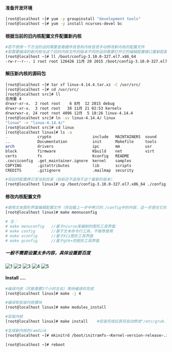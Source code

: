 #### 准备开发环境
```bash
[root@localhost ~]# yum -y groupinstall "development tools"
[root@localhost ~]# yum -y install ncurses-devel bc
```
#### 根据当前的旧内核配置文件配置新内核
```bash
#若不使用一下方法的话则需要查看硬件信息和内核信息手动修改新内核的配置文件
#若需要编译的新内核与这个旧的内核文件的版本不同的话则需要打开它的编辑配置接口重新配置一次（至少要打开再重新配置1次）
[root@localhost ~]# ll /boot/config-3.10.0-327.el7.x86_64 
-rw-r--r--. 1 root root 126426 11月 20 2015 /boot/config-3.10.0-327.el7.x86_64  
```
#### 解压新内核的源码包
```bash
[root@localhost ~]# tar xf linux-4.14.4.tar.xz -C /usr/src/
[root@localhost ~]# cd /usr/src/
[root@localhost src]# ll
总用量 4
drwxr-xr-x.  2 root root    6 8月  12 2015 debug
drwxr-xr-x.  3 root root   38 11月 21 02:53 kernels
drwxrwxr-x. 24 root root 4096 12月  5 18:26 linux-4.14.4
[root@localhost src]# ln -sv linux-4.14.4/ linux
"linux" -> "linux-4.14.4/"
[root@localhost src]# cd linux
[root@localhost linux]# ls -a
.             crypto                  include   MAINTAINERS  sound
..            Documentation           init      Makefile     tools
arch          drivers                 ipc       mm           usr
block         firmware                Kbuild    net          virt
certs         fs                      Kconfig   README
.cocciconfig  .get_maintainer.ignore  kernel    samples
COPYING       .gitattributes          lib       scripts
CREDITS       .gitignore              .mailmap  security

#将旧的配置拷贝至当前目录（目前还不适用于这个最新的版本）
[root@localhost linux]# cp /boot/config-3.10.0-327.el7.x86_64 ./config  
```
#### 修改内核配置文件
```bash
#使用文本图形界面编辑配置文件（将加载上一步中拷贝的./config中的内容，这一步是在它的基础上做一些修改）
[root@localhost linux]# make mennuconfig

# 注：
# make menuconfig   //基于ncurse库编制的图形工具界面
# make config       //基于文本命令行工具，不推荐使用
# make xconfig      //基于X11图形工具界面
# make gconfig      //基于gtk+的图形工具界面
```
##### 一般不需要设置太多内容，具体设置要百度
![1](https://github.com/bluevitality/Bluevitality/blob/master/Linux/Linux%20Kernel/Images/1.png)
![2](https://github.com/bluevitality/Bluevitality/blob/master/Linux/Linux%20Kernel/Images/2.png)
![3](https://github.com/bluevitality/Bluevitality/blob/master/Linux/Linux%20Kernel/Images/3.png)
![4](https://github.com/bluevitality/Bluevitality/blob/master/Linux/Linux%20Kernel/Images/4.png)
![5](https://github.com/bluevitality/Bluevitality/blob/master/Linux/Linux%20Kernel/Images/5.png)

#### Install ....
```bash
#编译内核（可能需要3个小时左右）等待编译的完成
[root@localhost linux]# make -j 4

#编译和安装内核模块
[root@localhost linux]# make modules_install

#安装内核
[root@localhost linux]# make install    #安装完成后其将自动修改"/etc/grub.conf"文件

#生成新内核的ramdisk
[root@localhost ~]# mkinitrd /boot/initramfs-<Kernel-version-release>.img <Kernel-version-release>

[root@localhost ~]# reboot
```
